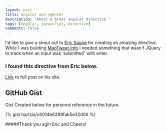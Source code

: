 ```yaml
---
layout: post
title: Angular and ngEnter
description: "About a great angular directive."
tags: [angular, javascript, directive]
comments: false
---
```


I'd like to give a shout out to [Eric Saupe](http://ericsaupe.com/) for creating an amazing directive.  While I was building [MapTweet.Info](https://github.com/hartzis/MapTweet.Info) I needed something that wasn't JQuery to track when an input was 'submitted' with enter.

### I found this directive from Eric below.

[Link](http://ericsaupe.com/angularjs-detect-enter-key-ngenter/) to full post on his site.

## GitHub Gist

Gist Created below for personal reference in the future.

{% gist hartzis/c6014b6289fab5e32d06 %}

#####Thank you agin Eric and Cheers!
